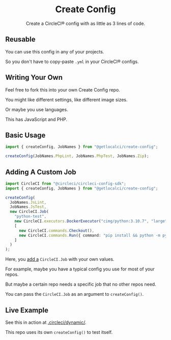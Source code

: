 <div align="center">
<h1>Create Config</h1>
<p>Create a CircleCI® config with as little as 3 lines of code.</p>
</div>

## Reusable
You can use this config in any of your projects.

So you don't have to copy-paste `.yml` in your CircleCI® configs.

## Writing Your Own
Feel free to fork this into your own Create Config repo.

You might like different settings, like different image sizes.

Or maybe you use languages.

This has JavaScript and PHP.

## Basic Usage
```typescript
import { createConfig, JobNames } from "@getlocalci/create-config";

createConfig(JobNames.PhpLint, JobNames.PhpTest, JobNames.Zip);
```

## Adding A Custom Job
```typescript
import CircleCI from "@circleci/circleci-config-sdk";
import { createConfig, JobNames } from "@getlocalci/create-config";

createConfig(
  JobNames.JsLint,
  JobNames.JsTest,
  new CircleCI.Job(
    "python-test",
    new CircleCI.executors.DockerExecutor("cimg/python:3.10.7", "large"),
    [
      new CircleCI.commands.Checkout(),
      new CircleCI.commands.Run({ command: "pip install && python -m pytest" }),
    ]
  )
);
```

Here, you [add a](https://getlocalci.com/circleci-config-sdk-tutorial/#last-2-jobs) `CircleCI.Job` with your own values.

For example, maybe you have a typical config you use for most of your repos.

But maybe a certain repo needs a specific job that no other repos need.

You can pass the `CircleCI.Job` as an argument to `createConfig()`.

## Live Example
See this in action at [.circleci/dynamic/](.circleci/dynamic/).

This repo uses its own `createConfig()` to test itself.
